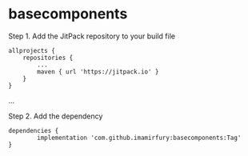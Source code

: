 # basecomponents

Step 1. Add the JitPack repository to your build file 

	allprojects {
		repositories {
			...
			maven { url 'https://jitpack.io' }
		}
	}
  ...
  
Step 2. Add the dependency

	dependencies {
	        implementation 'com.github.imamirfury:basecomponents:Tag'
	}
